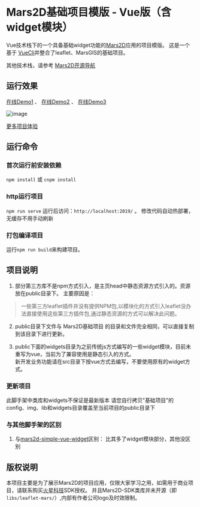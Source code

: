 # Mars2D基础项目模版 - Vue版（含widget模块）
 Vue技术栈下的一个具备基础widget功能的[Mars2D](http://leaflet.marsgis.cn)应用的项目模版。
 这是一个基于 [VueCli](https://cli.vuejs.org/config/)并整合了leaflet、MarsGIS的基础项目。

 其他技术栈，请参考 [Mars2D开源导航](https://github.com/marsgis/MarsGIS-for-Leaflet)
 
 
## 运行效果
 [在线Demo1](http://leaflet.marsgis.cn/project/simple-es5-widget/index.html) 、
 [在线Demo2](http://leaflet.marsgis.cn/project/simple-es5-widget/index.html?config=config/gcj.json)  、
 [在线Demo3](http://leaflet.marsgis.cn/project/simple-es5-widget/index.html?config=config/baidu.json) 

 ![image](http://leaflet.marsgis.cn/project/img/simple-es5-widget.jpg)
 
 [更多项目体验](http://leaflet.marsgis.cn/project.html)

 
 
 
## 运行命令
 
### 首次运行前安装依赖
 `npm install` 或 `cnpm install`
 
### http运行项目
 `npm run serve`  运行后访问：`http://localhost:2019/`  。 修改代码自动热部署，无缓存不用手动刷新

### 打包编译项目
 运行`npm run build`来构建项目。 


## 项目说明
1. 部分第三方库不是npm方式引入，是主页head中静态资源方式引入的。资源放在public目录下。
 主要原因是：
  > 一些第三方leaflet插件并没有提供NPM包,以模块化的方式引入leaflet没办法直接使用这些第三方插件包,通过静态资源的方式可以解决此问题。 
2. public目录下文件与 Mars2D基础项目 的目录和文件完全相同，可以直接复制到该目录下进行更新。

3. public下面的widgets目录为之前传统js方式编写的一些widget模块，目前未重写为vue，当前为了兼容使用是静态引入的方式。  
  新开发业务功能请在src目录下按vue方式去编写，不要使用原有的widget方式。
 
 
### 更新项目
 此脚手架中类库和widgets不保证是最新版本
 请您自行拷贝"基础项目"的 config、img、lib和widgets目录覆盖至当前项目的public目录下

### 与其他脚手架的区别
1. 与[mars2d-simple-vue-widget](https://github.com/marsgis/mars2d-simple-vue-widget)区别：
  比其多了widget模块部分，其他没区别

 
## 版权说明
 本项目主要是为了展示Mars2D的项目应用，仅限大家学习之用，如需用于商业项目，请联系购买[火星科技](http://leaflet.marsgis.cn)SDK授权。
 并且Mars2D-SDK类库并未开源（即`libs/leaflet-mars/`）,内部有作者公司logo及时效限制。